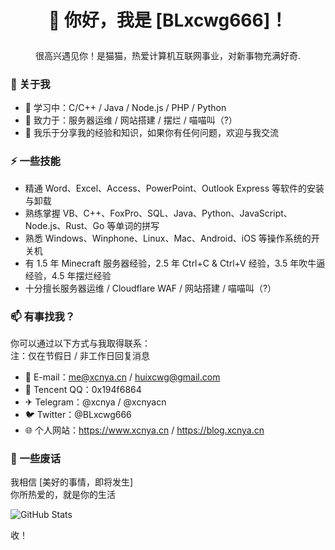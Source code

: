 # <p align="center">👋 你好，我是 [BLxcwg666]！</p>
<p align="center">很高兴遇见你！是猫猫，热爱计算机互联网事业，对新事物充满好奇.</p>

### 🚀 关于我

- 🌱 学习中：C/C++ / Java / Node.js / PHP / Python
- 🔭 致力于：服务器运维 / 网站搭建 / 摆烂 / 喵喵叫（?）
- 💬 我乐于分享我的经验和知识，如果你有任何问题，欢迎与我交流

### ⚡ 一些技能

- 精通 Word、Excel、Access、PowerPoint、Outlook Express 等软件的安装与卸载
- 熟练掌握 VB、C++、FoxPro、SQL、Java、Python、JavaScript、Node.js、Rust、Go 等单词的拼写
- 熟悉 Windows、Winphone、Linux、Mac、Android、iOS 等操作系统的开关机
- 有 1.5 年 Minecraft 服务器经验，2.5 年 Ctrl+C & Ctrl+V 经验，3.5 年吹牛逼经验，4.5 年摆烂经验
- 十分擅长服务器运维 / Cloudflare WAF / 网站搭建 / 喵喵叫（?）

### 📫 有事找我？

你可以通过以下方式与我取得联系：  
注：仅在节假日 / 非工作日回复消息

- 📧 E-mail：me@xcnya.cn / huixcwg@gmail.com
- 🐧 Tencent QQ：0x194f6864
- ✈ Telegram：@xcnya / @xcnyacn
- 🐦 Twitter：@BLxcwg666
- 🌐 个人网站：https://www.xcnya.cn / https://blog.xcnya.cn

### 🌟 一些废话

我相信 [美好的事情，即将发生]  
你所热爱的，就是你的生活  

<p>
  <img src="https://github-readme-stats.vercel.app/api?username=BLxcwg666&show_icons=true" alt="GitHub Stats">
</p>

<p>收！</p>
